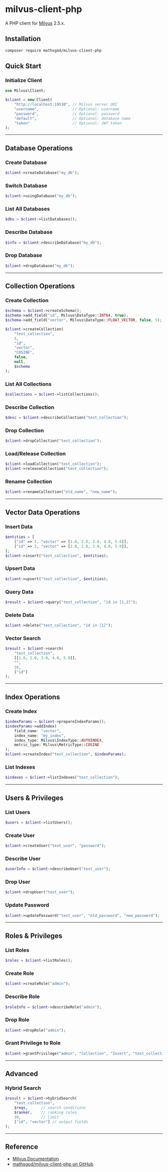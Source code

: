 # milvus-client-php

A PHP client for [Milvus](https://milvus.io/) 2.5.x.

## Installation

```bash
composer require mathsgod/milvus-client-php
```

## Quick Start

### Initialize Client

```php
use Milvus\Client;

$client = new Client(
    "http://localhost:19530", // Milvus server URI
    "username",               // Optional: username
    "password",               // Optional: password
    "default",                // Optional: database name
    "token"                   // Optional: JWT token
);
```

---

## Database Operations

### Create Database

```php
$client->createDatabase("my_db");
```

### Switch Database

```php
$client->usingDatabase("my_db");
```

### List All Databases

```php
$dbs = $client->listDatabases();
```

### Describe Database

```php
$info = $client->describeDatabase("my_db");
```

### Drop Database

```php
$client->dropDatabase("my_db");
```

---

## Collection Operations

### Create Collection

```php
$schema = $client->createSchema();
$schema->add_field("id", Milvus\DataType::INT64, true);
$schema->add_field("vector", Milvus\DataType::FLOAT_VECTOR, false, 5);

$client->createCollection(
    "test_collection",
    5,
    "id",
    "vector",
    "COSINE",
    false,
    null,
    $schema
);
```

### List All Collections

```php
$collections = $client->listCollections();
```

### Describe Collection

```php
$desc = $client->describeCollection("test_collection");
```

### Drop Collection

```php
$client->dropCollection("test_collection");
```

### Load/Release Collection

```php
$client->loadCollection("test_collection");
$client->releaseCollection("test_collection");
```

### Rename Collection

```php
$client->renameCollection("old_name", "new_name");
```

---

## Vector Data Operations

### Insert Data

```php
$entities = [
    ["id" => 1, "vector" => [1.0, 2.0, 3.0, 4.0, 5.0]],
    ["id" => 2, "vector" => [2.0, 2.0, 3.0, 4.0, 5.0]],
];
$client->insert("test_collection", $entities);
```

### Upsert Data

```php
$client->upsert("test_collection", $entities);
```

### Query Data

```php
$result = $client->query("test_collection", "id in [1,2]");
```

### Delete Data

```php
$client->delete("test_collection", "id in [1]");
```

### Vector Search

```php
$result = $client->search(
    "test_collection",
    [[1.0, 2.0, 3.0, 4.0, 5.0]],
    "",
    10,
    ["id"]
);
```

---

## Index Operations

### Create Index

```php
$indexParams = $client->prepareIndexParams();
$indexParams->addIndex(
    field_name: "vector",
    index_name: "my_index",
    index_type: Milvus\IndexType::AUTOINDEX,
    metric_type: Milvus\MetricType::COSINE
);
$client->createIndex("test_collection", $indexParams);
```

### List Indexes

```php
$indexes = $client->listIndexes("test_collection");
```

---

## Users & Privileges

### List Users

```php
$users = $client->listUsers();
```

### Create User

```php
$client->createUser("test_user", "password");
```

### Describe User

```php
$userInfo = $client->describeUser("test_user");
```

### Drop User

```php
$client->dropUser("test_user");
```

### Update Password

```php
$client->updatePassword("test_user", "old_password", "new_password");
```

---

## Roles & Privileges

### List Roles

```php
$roles = $client->listRoles();
```

### Create Role

```php
$client->createRole("admin");
```

### Describe Role

```php
$roleInfo = $client->describeRole("admin");
```

### Drop Role

```php
$client->dropRole("admin");
```

### Grant Privilege to Role

```php
$client->grantPrivilege("admin", "Collection", "Insert", "test_collection");
```

---

## Advanced

### Hybrid Search

```php
$result = $client->hybridSearch(
    "test_collection",
    $reqs,      // search conditions
    $ranker,    // ranking rules
    10,         // limit
    ["id", "vector"] // output fields
);
```

---

## Reference

- [Milvus Documentation](https://milvus.io/docs)
- [mathsgod/milvus-client-php on GitHub](https://github.com/mathsgod/milvus-client-php)

